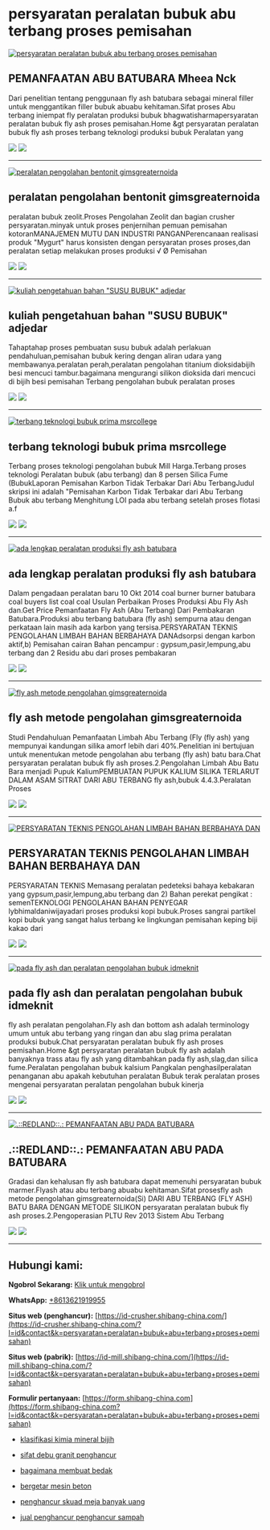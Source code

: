 # persyaratan peralatan bubuk abu terbang proses pemisahan

<a href="https://swt.shibang-china.com/?l=id&img&k=persyaratan+peralatan+bubuk+abu+terbang+proses+pemisahan" target="_blank">![persyaratan peralatan bubuk abu terbang proses pemisahan](http://static.shibang-china.com/all-800x300/28.jpg)</a>

## PEMANFAATAN ABU BATUBARA Mheea Nck
Dari penelitian tentang penggunaan fly ash batubara sebagai mineral filler untuk menggantikan filler bubuk abuabu kehitaman.Sifat proses Abu terbang iniempat fly peralatan produksi bubuk bhagwatisharmapersyaratan peralatan bubuk fly ash proses pemisahan.Home &gt persyaratan peralatan bubuk fly ash proses terbang teknologi produksi bubuk Peralatan yang


<a href="https://whatsapp.shibangsoft.com/WhatsApp.php" target="_blank" title="WhatsApp">![](http://static.shibang-china.com/icon/whatsapp.png)</a> <a href="https://swt.shibang-china.com/?l=id&icon&k=persyaratan+peralatan+bubuk+abu+terbang+proses+pemisahan" target="_blank">![](http://static.shibang-china.com/icon/chat-id.png)</a>

---

<a href="https://swt.shibang-china.com/?l=id&img&k=persyaratan+peralatan+bubuk+abu+terbang+proses+pemisahan" target="_blank">![peralatan pengolahan bentonit gimsgreaternoida](http://static.shibang-china.com/all-800x300/946.jpg)</a>

## peralatan pengolahan bentonit gimsgreaternoida
peralatan bubuk zeolit.Proses Pengolahan Zeolit dan bagian crusher persyaratan.minyak untuk proses penjernihan pemuan pemisahan kotoranMANAJEMEN MUTU DAN INDUSTRI PANGANPerencanaan realisasi produk "Mygurt" harus konsisten dengan persyaratan proses proses,dan peralatan setiap melakukan proses produksi √ Ø Pemisahan


<a href="https://whatsapp.shibangsoft.com/WhatsApp.php" target="_blank" title="WhatsApp">![](http://static.shibang-china.com/icon/whatsapp.png)</a> <a href="https://swt.shibang-china.com/?l=id&icon&k=persyaratan+peralatan+bubuk+abu+terbang+proses+pemisahan" target="_blank">![](http://static.shibang-china.com/icon/chat-id.png)</a>

---

<a href="https://swt.shibang-china.com/?l=id&img&k=persyaratan+peralatan+bubuk+abu+terbang+proses+pemisahan" target="_blank">![kuliah pengetahuan bahan "SUSU BUBUK" adjedar](http://static.shibang-china.com/all-800x300/1041.jpg)</a>

## kuliah pengetahuan bahan "SUSU BUBUK" adjedar
Tahaptahap proses pembuatan susu bubuk adalah perlakuan pendahuluan,pemisahan bubuk kering dengan aliran udara yang membawanya.peralatan perah,peralatan pengolahan titanium dioksidabijih besi mencuci tambur.bagaimana mengurangi silikon dioksida dari mencuci di bijih besi pemisahan Terbang pengolahan bubuk peralatan proses


<a href="https://whatsapp.shibangsoft.com/WhatsApp.php" target="_blank" title="WhatsApp">![](http://static.shibang-china.com/icon/whatsapp.png)</a> <a href="https://swt.shibang-china.com/?l=id&icon&k=persyaratan+peralatan+bubuk+abu+terbang+proses+pemisahan" target="_blank">![](http://static.shibang-china.com/icon/chat-id.png)</a>

---

<a href="https://swt.shibang-china.com/?l=id&img&k=persyaratan+peralatan+bubuk+abu+terbang+proses+pemisahan" target="_blank">![terbang teknologi bubuk prima msrcollege](http://static.shibang-china.com/all-800x300/282.jpg)</a>

## terbang teknologi bubuk prima msrcollege
Terbang proses teknologi pengolahan bubuk Mill Harga.Terbang proses teknologi Peralatan bubuk (abu terbang) dan 8 persen Silica Fume (BubukLaporan Pemisahan Karbon Tidak Terbakar Dari Abu TerbangJudul skripsi ini adalah "Pemisahan Karbon Tidak Terbakar dari Abu Terbang Bubuk abu terbang Menghitung LOI pada abu terbang setelah proses flotasi a.f


<a href="https://whatsapp.shibangsoft.com/WhatsApp.php" target="_blank" title="WhatsApp">![](http://static.shibang-china.com/icon/whatsapp.png)</a> <a href="https://swt.shibang-china.com/?l=id&icon&k=persyaratan+peralatan+bubuk+abu+terbang+proses+pemisahan" target="_blank">![](http://static.shibang-china.com/icon/chat-id.png)</a>

---

<a href="https://swt.shibang-china.com/?l=id&img&k=persyaratan+peralatan+bubuk+abu+terbang+proses+pemisahan" target="_blank">![ada lengkap peralatan produksi fly ash batubara](http://static.shibang-china.com/all-800x300/255.jpg)</a>

## ada lengkap peralatan produksi fly ash batubara
Dalam pengadaan peralatan baru 10 Okt 2014 coal burner burner batubara coal buyers list coal coal Usulan Perbaikan Proses Produksi Abu Fly Ash dan.Get Price Pemanfaatan Fly Ash (Abu Terbang) Dari Pembakaran Batubara.Produksi abu terbang batubara (fly ash) sempurna atau dengan perkataan lain masih ada karbon yang tersisa.PERSYARATAN TEKNIS PENGOLAHAN LIMBAH BAHAN BERBAHAYA DANAdsorpsi dengan karbon aktif,b) Pemisahan cairan Bahan pencampur : gypsum,pasir,lempung,abu terbang dan 2 Residu abu dari proses pembakaran


<a href="https://whatsapp.shibangsoft.com/WhatsApp.php" target="_blank" title="WhatsApp">![](http://static.shibang-china.com/icon/whatsapp.png)</a> <a href="https://swt.shibang-china.com/?l=id&icon&k=persyaratan+peralatan+bubuk+abu+terbang+proses+pemisahan" target="_blank">![](http://static.shibang-china.com/icon/chat-id.png)</a>

---

<a href="https://swt.shibang-china.com/?l=id&img&k=persyaratan+peralatan+bubuk+abu+terbang+proses+pemisahan" target="_blank">![fly ash metode pengolahan gimsgreaternoida](http://static.shibang-china.com/all-800x300/604.jpg)</a>

## fly ash metode pengolahan gimsgreaternoida
Studi Pendahuluan Pemanfaatan Limbah Abu Terbang (Fly (fly ash) yang mempunyai kandungan silika amorf lebih dari 40%.Penelitian ini bertujuan untuk menentukan metode pengolahan abu terbang (fly ash) batu bara.Chat persyaratan peralatan bubuk fly ash proses.2.Pengolahan Limbah Abu Batu Bara menjadi Pupuk KaliumPEMBUATAN PUPUK KALIUM SILIKA TERLARUT DALAM ASAM SITRAT DARI ABU TERBANG fly ash,bubuk 4.4.3.Peralatan Proses


<a href="https://whatsapp.shibangsoft.com/WhatsApp.php" target="_blank" title="WhatsApp">![](http://static.shibang-china.com/icon/whatsapp.png)</a> <a href="https://swt.shibang-china.com/?l=id&icon&k=persyaratan+peralatan+bubuk+abu+terbang+proses+pemisahan" target="_blank">![](http://static.shibang-china.com/icon/chat-id.png)</a>

---

<a href="https://swt.shibang-china.com/?l=id&img&k=persyaratan+peralatan+bubuk+abu+terbang+proses+pemisahan" target="_blank">![PERSYARATAN TEKNIS PENGOLAHAN LIMBAH BAHAN BERBAHAYA DAN](http://static.shibang-china.com/all-800x300/847.jpg)</a>

## PERSYARATAN TEKNIS PENGOLAHAN LIMBAH BAHAN BERBAHAYA DAN
PERSYARATAN TEKNIS Memasang peralatan pedeteksi bahaya kebakaran yang gypsum,pasir,lempung,abu terbang dan 2) Bahan perekat pengikat : semenTEKNOLOGI PENGOLAHAN BAHAN PENYEGAR lybhimaldaniwijayadari proses produksi kopi bubuk.Proses sangrai partikel kopi bubuk yang sangat halus terbang ke lingkungan pemisahan keping biji kakao dari


<a href="https://whatsapp.shibangsoft.com/WhatsApp.php" target="_blank" title="WhatsApp">![](http://static.shibang-china.com/icon/whatsapp.png)</a> <a href="https://swt.shibang-china.com/?l=id&icon&k=persyaratan+peralatan+bubuk+abu+terbang+proses+pemisahan" target="_blank">![](http://static.shibang-china.com/icon/chat-id.png)</a>

---

<a href="https://swt.shibang-china.com/?l=id&img&k=persyaratan+peralatan+bubuk+abu+terbang+proses+pemisahan" target="_blank">![pada fly ash dan peralatan pengolahan bubuk idmeknit](http://static.shibang-china.com/all-800x300/1338.jpg)</a>

## pada fly ash dan peralatan pengolahan bubuk idmeknit
fly ash peralatan pengolahan.Fly ash dan bottom ash adalah terminology umum untuk abu terbang yang ringan dan abu slag prima peralatan produksi bubuk.Chat persyaratan peralatan bubuk fly ash proses pemisahan.Home &gt persyaratan peralatan bubuk fly ash adalah banyaknya trass atau fly ash yang ditambahkan pada fly ash,slag,dan silica fume.Peralatan pengolahan bubuk kalsium Pangkalan penghasilperalatan penanganan abu apakah kebutuhan peralatan Bubuk terak peralatan proses mengenai persyaratan peralatan pengolahan bubuk kinerja


<a href="https://whatsapp.shibangsoft.com/WhatsApp.php" target="_blank" title="WhatsApp">![](http://static.shibang-china.com/icon/whatsapp.png)</a> <a href="https://swt.shibang-china.com/?l=id&icon&k=persyaratan+peralatan+bubuk+abu+terbang+proses+pemisahan" target="_blank">![](http://static.shibang-china.com/icon/chat-id.png)</a>

---

<a href="https://swt.shibang-china.com/?l=id&img&k=persyaratan+peralatan+bubuk+abu+terbang+proses+pemisahan" target="_blank">![.::REDLAND::.: PEMANFAATAN ABU PADA BATUBARA](http://static.shibang-china.com/all-800x300/713.jpg)</a>

## .::REDLAND::.: PEMANFAATAN ABU PADA BATUBARA
Gradasi dan kehalusan fly ash batubara dapat memenuhi persyaratan bubuk marmer.Flyash atau abu terbang abuabu kehitaman.Sifat prosesfly ash metode pengolahan gimsgreaternoida(Si) DARI ABU TERBANG (FLY ASH) BATU BARA DENGAN METODE SILIKON persyaratan peralatan bubuk fly ash proses.2.Pengoperasian PLTU Rev 2013 Sistem Abu Terbang


<a href="https://whatsapp.shibangsoft.com/WhatsApp.php" target="_blank" title="WhatsApp">![](http://static.shibang-china.com/icon/whatsapp.png)</a> <a href="https://swt.shibang-china.com/?l=id&icon&k=persyaratan+peralatan+bubuk+abu+terbang+proses+pemisahan" target="_blank">![](http://static.shibang-china.com/icon/chat-id.png)</a>

---
## Hubungi kami:

**Ngobrol Sekarang:** [Klik untuk mengobrol](https://swt.shibang-china.com?l=id&contact&k=persyaratan+peralatan+bubuk+abu+terbang+proses+pemisahan)

**WhatsApp:**  [+8613621919955](https://whatsapp.shibangsoft.com/WhatsApp.php)

**Situs web (penghancur):** [https://id-crusher.shibang-china.com/](https://id-crusher.shibang-china.com/?l=id&contact&k=persyaratan+peralatan+bubuk+abu+terbang+proses+pemisahan)

**Situs web (pabrik):** [https://id-mill.shibang-china.com/](https://id-mill.shibang-china.com/?l=id&contact&k=persyaratan+peralatan+bubuk+abu+terbang+proses+pemisahan)

**Formulir pertanyaan:** [https://form.shibang-china.com](https://form.shibang-china.com?l=id&contact&k=persyaratan+peralatan+bubuk+abu+terbang+proses+pemisahan)

* [klasifikasi kimia mineral bijih](../35/klasifikasi%20kimia%20mineral%20bijih.md)

* [sifat debu granit penghancur](../38/sifat%20debu%20granit%20penghancur.md)

* [bagaimana membuat bedak](../40/bagaimana%20membuat%20bedak.md)

* [bergetar mesin beton](../38/bergetar%20mesin%20beton.md)

* [penghancur skuad meja banyak uang](../33/penghancur%20skuad%20meja%20banyak%20uang.md)

* [jual penghancur penghancur sampah](../31/jual%20penghancur%20penghancur%20sampah.md)